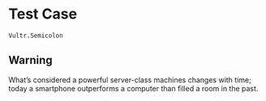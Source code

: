 # Test Case

    Vultr.Semicolon

## Warning

What’s considered a powerful server-class machines changes with time; today a smartphone outperforms a computer than filled a room in the past.

